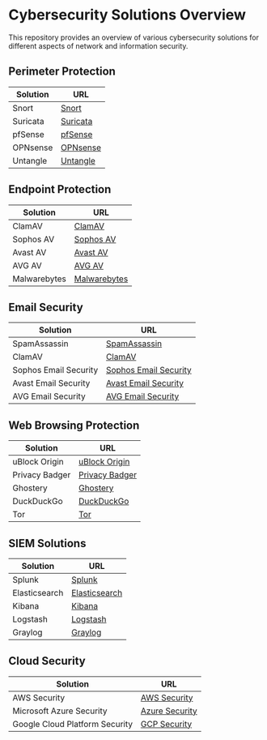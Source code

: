 # Cybersecurity Solutions Overview

This repository provides an overview of various cybersecurity solutions for different aspects of network and information security.

## Perimeter Protection

| Solution   | URL                                      |
|------------|------------------------------------------|
| Snort      | [Snort](https://www.snort.org/)           |
| Suricata   | [Suricata](https://suricata-ids.org/)     |
| pfSense    | [pfSense](https://www.pfsense.org/)       |
| OPNsense   | [OPNsense](https://opnsense.org/)         |
| Untangle   | [Untangle](https://www.untangle.com/)     |

## Endpoint Protection

| Solution   | URL                                      |
|------------|------------------------------------------|
| ClamAV     | [ClamAV](https://www.clamav.net/)         |
| Sophos AV  | [Sophos AV](https://www.sophos.com/)      |
| Avast AV   | [Avast AV](https://www.avast.com/)        |
| AVG AV     | [AVG AV](https://www.avg.com/)            |
| Malwarebytes | [Malwarebytes](https://www.malwarebytes.com/) |

## Email Security

| Solution   | URL                                      |
|------------|------------------------------------------|
| SpamAssassin | [SpamAssassin](https://spamassassin.apache.org/) |
| ClamAV     | [ClamAV](https://www.clamav.net/)         |
| Sophos Email Security | [Sophos Email Security](https://www.sophos.com/email) |
| Avast Email Security | [Avast Email Security](https://www.avast.com/email-server-security) |
| AVG Email Security | [AVG Email Security](https://www.avg.com/email-server-security) |

## Web Browsing Protection

| Solution   | URL                                      |
|------------|------------------------------------------|
| uBlock Origin | [uBlock Origin](https://ublockorigin.com/) |
| Privacy Badger | [Privacy Badger](https://privacybadger.org/) |
| Ghostery   | [Ghostery](https://www.ghostery.com/)     |
| DuckDuckGo | [DuckDuckGo](https://duckduckgo.com/)     |
| Tor        | [Tor](https://www.torproject.org/)        |

## SIEM Solutions

| Solution   | URL                                      |
|------------|------------------------------------------|
| Splunk     | [Splunk](https://www.splunk.com/)         |
| Elasticsearch | [Elasticsearch](https://www.elastic.co/) |
| Kibana     | [Kibana](https://www.elastic.co/kibana)  |
| Logstash   | [Logstash](https://www.elastic.co/logstash) |
| Graylog    | [Graylog](https://www.graylog.org/)       |

## Cloud Security

| Solution   | URL                                      |
|------------|------------------------------------------|
| AWS Security | [AWS Security](https://aws.amazon.com/security/) |
| Microsoft Azure Security | [Azure Security](https://azure.microsoft.com/en-us/solutions/security/) |
| Google Cloud Platform Security | [GCP Security](https://cloud.google.com/security) |

